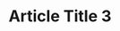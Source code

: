 ---
title: "Article Title 3"
slug: "article-title-3"
createdAt: "2020-01-03"
summary: "Lorem ipsum dolor sit, amet consectetur adipisicing elit. Numquam sed officiis eaque vitae necessitatibus quas."
heroImageUrl: "https://source.unsplash.com/random/1600x900"
heroImageAlt: "Random Image"
readingTime: 9
featured: true
tags:
    - serverless
    - AWS
---